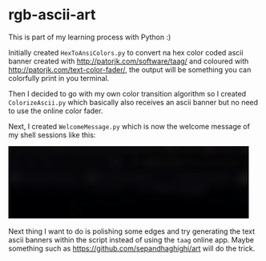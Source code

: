 # rgb-ascii-art

This is part of my learning process with Python :)

Initially created `HexToAnsiColors.py` to convert na hex color coded ascii banner created with http://patorjk.com/software/taag/ and coloured with http://patorjk.com/text-color-fader/, the output will be something you can colorfully print in you terminal.

Then I decided to go with my own color transition algorithm so I created `ColorizeAscii.py` which basically also receives an ascii banner but no need to use the online color fader.

Next, I created `WelcomeMessage.py` which is now the welcome message of my shell sessions like this:

![Alt Text](docs/example.gif)

Next thing I want to do is polishing some edges and try generating the text ascii banners within the script instead of using the `taag` online app. Maybe something such as https://github.com/sepandhaghighi/art will do the trick.
